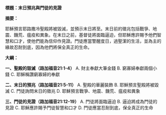 **標題：末日預兆與門徒的見證**

**摘要：**

耶穌預言耶路撒冷聖殿將被毀滅，並預示末日將至。末日前的徵兆包括戰爭、地震、饑荒、瘟疫和異象。在末日之前，基督徒將面臨逼迫，但耶穌應許賜予他們智慧和口才，使他們能為信仰作見證。門徒應當警醒度日，過聖潔的生活，並為主的緣故忍耐到底，因為他們將保全真正的生命。

**大綱：**

**一、聖殿的毀滅（路加福音21:1-4）**
    A. 財主奉獻大筆金錢
    B. 窮寡婦奉獻兩個小錢
    C. 耶穌稱讚窮寡婦的奉獻

**二、末日的預兆（路加福音21:5-11）**
    A. 聖殿的華麗裝飾
    B. 耶穌預言聖殿將被毀滅
    C. 門徒詢問末日的徵兆
    D. 耶穌預言戰爭、地震、饑荒、瘟疫和異象

**三、門徒的見證（路加福音21:12-19）**
    A. 門徒將面臨逼迫
    B. 逼迫將成為門徒的見證
    C. 耶穌應許賜予門徒智慧和口才
    D. 門徒應當忍耐到底，保全真正的生命